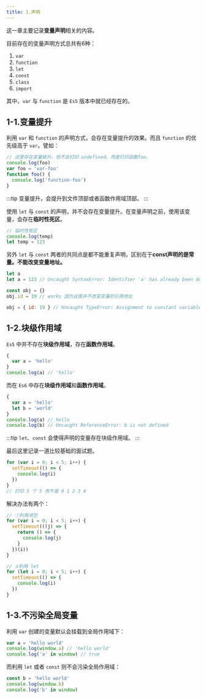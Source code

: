 ```yaml
---
title: 1.声明
---
```


这一章主要记录**变量声明**相关的内容。

目前存在的变量声明方式总共有6种：

1. `var`
2. `function`
3. `let`
4. `const`
6. `class`
7. `import`

其中，`var` 与 `function` 是 `Es5` 版本中就已经存在的。

## 1-1.变量提升

利用 `var` 和 `function` 的声明方式，会存在变量提升的效果。而且 `function` 的优先级高于 `var`。譬如：

```js
// 这里存在变量提升，但不会打印 undefined。而是打印函数foo。
console.log(foo)
var foo = 'var-foo'
function foo() {
  console.log('function-foo')
}
```
:::tip
变量提升，会提升到文件顶部或者函数作用域顶部。
:::

使用 `let` 与 `const` 的声明，并不会存在变量提升。在变量声明之前，使用该变量，会存在**临时性死区**。

```js
// 临时性死区
console.log(temp)
let temp = 123
```

另外 `let` 与 `const` 两者的共同点是都不能重复声明，区别在于**const声明的是常量。不能改变变量地址。**

```js
let a
let a = 123 // Uncaught SyntaxError: Identifier 'a' has already been declared
```
```js
const obj = {}
obj.id = 19 // works 因为这里并不改变变量的引用地址

obj = { id: 19 } // Uncaught TypeError: Assignment to constant variable.
```

## 1-2.块级作用域

`Es5` 中并不存在**块级作用域**，存在**函数作用域**。

```js
{
  var a = 'hello'
}
console.log(a) // 'hello'
```

而在 `Es6` 中存在**块级作用域**和**函数作用域**。

```js
{
  var a = 'hello'
  let b = 'world'
}
console.log(a) // hello
console.log(b) // Uncaught ReferenceError: b is not defined
```

:::tip
`let`、`const` 会使得声明的变量存在块级作用域。
:::

最后这里记录一道比较基础的面试题。

```js
for (var i = 0; i < 5; i++) {
  setTimeout(() => {
    console.log(i)
  })
}
// 打印 5 个 5 而不是 0 1 2 3 4
```

解决办法有两个：

```js
// ①利用闭包
for (var i = 0; i < 5; i++) {
  setTimeout(((j) => {
    return () => {
      console.log(j)
    }
  })(i))
}

// ②利用 let
for (let i = 0; i < 5; i++) {
  setTimeout(() => {
    console.log(i)
  })
}
```


## 1-3.不污染全局变量

利用 `var` 创建的变量默认会挂载到全局作用域下：

```js
var a = 'hello world'
console.log(window.a) // 'hello world'
console.log('a' in window) // true
```

而利用 `let` 或者 `const` 则不会污染全局作用域：

```js
const b = 'hello world'
console.log(window.b)
console.log('b' in window)
```

